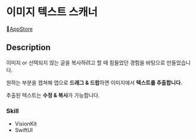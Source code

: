 # 이미지 텍스트 스캐너

🍎[AppStore](https://apps.apple.com/kr/app/%EC%9D%B4%EB%AF%B8%EC%A7%80-%ED%85%8D%EC%8A%A4%ED%8A%B8-%EC%8A%A4%EC%BA%90%EB%84%88/id6466780159?mt=12)

## Description

이미지 or 선택되지 않는 글을 복사하려고 할 때 힘들었던 경험을 바탕으로 만들었습니다.

원하는 부분을 캡쳐해 앱으로 **드래그 & 드랍**하면 이미지에서 **텍스트를 추출합니다.**

추출된 텍스트는 **수정 & 복사**가 가능합니다.


### Skill
- VisionKit
- SwiftUI
